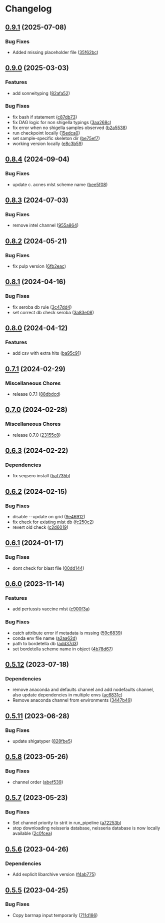 # Changelog

## [0.9.1](https://github.com/RIVM-bioinformatics/juno-typing/compare/v0.9.0...v0.9.1) (2025-07-08)


### Bug Fixes

* Added missing placeholder file ([35f62bc](https://github.com/RIVM-bioinformatics/juno-typing/commit/35f62bcb8d34efb57772410b7f59affc3beddc40))

## [0.9.0](https://github.com/RIVM-bioinformatics/juno-typing/compare/v0.8.6...v0.9.0) (2025-03-03)


### Features

* add sonneityping ([82afa52](https://github.com/RIVM-bioinformatics/juno-typing/commit/82afa521ce553d1dd8c451fbbe4fc1d335e0be7a))


### Bug Fixes

* fix bash if statement ([c87db73](https://github.com/RIVM-bioinformatics/juno-typing/commit/c87db73c208510940543f2e83bb5e684d2d36c7d))
* fix DAG logic for non shigella typings ([3aa268c](https://github.com/RIVM-bioinformatics/juno-typing/commit/3aa268ca8b4a2c6670e7527ed8ff051b28b15317))
* fix error when no shigella samples observed ([b2a5538](https://github.com/RIVM-bioinformatics/juno-typing/commit/b2a55389109613a6f98145958f84edddfbbae00f))
* run checkpoint locally ([15edca0](https://github.com/RIVM-bioinformatics/juno-typing/commit/15edca0f6fe10a3e0c0cdeae85e8765d71f90c8a))
* set sample-specific skeleton dir ([be75ef7](https://github.com/RIVM-bioinformatics/juno-typing/commit/be75ef7c35258d72e2fc9d36d0baaf1788afb28b))
* working version locally ([e8c3b59](https://github.com/RIVM-bioinformatics/juno-typing/commit/e8c3b592b38655555c866c6a7d5449c3e3a207de))

## [0.8.4](https://github.com/RIVM-bioinformatics/juno-typing/compare/v0.8.3...v0.8.4) (2024-09-04)


### Bug Fixes

* update c. acnes mlst scheme name ([bee5f08](https://github.com/RIVM-bioinformatics/juno-typing/commit/bee5f08105dadcdd84d494ac8ffda9fefde0d66e))

## [0.8.3](https://github.com/RIVM-bioinformatics/juno-typing/compare/v0.8.2...v0.8.3) (2024-07-03)


### Bug Fixes

* remove intel channel ([955a864](https://github.com/RIVM-bioinformatics/juno-typing/commit/955a864a032c4a9e6a6b00d180dd94a12c07e8ba))

## [0.8.2](https://github.com/RIVM-bioinformatics/juno-typing/compare/v0.8.1...v0.8.2) (2024-05-21)


### Bug Fixes

* fix pulp version ([6fb2eac](https://github.com/RIVM-bioinformatics/juno-typing/commit/6fb2eaccd2d086c2490eb69655f679bd1af21477))

## [0.8.1](https://github.com/RIVM-bioinformatics/juno-typing/compare/v0.8.0...v0.8.1) (2024-04-16)


### Bug Fixes

* fix seroba db rule ([3c47dd4](https://github.com/RIVM-bioinformatics/juno-typing/commit/3c47dd444032564d0a405da7a6fd5c3f8f3e8b66))
* set correct db check seroba ([3a83e08](https://github.com/RIVM-bioinformatics/juno-typing/commit/3a83e08aad4a2f197811cb9548c2b83f546db7c2))

## [0.8.0](https://github.com/RIVM-bioinformatics/juno-typing/compare/v0.7.1...v0.8.0) (2024-04-12)


### Features

* add csv with extra hits ([ba95c91](https://github.com/RIVM-bioinformatics/juno-typing/commit/ba95c913cade2a7f3e191185e76896699395a6f5))

## [0.7.1](https://github.com/RIVM-bioinformatics/juno-typing/compare/v0.7.0...v0.7.1) (2024-02-29)


### Miscellaneous Chores

* release 0.7.1 ([88dbdcd](https://github.com/RIVM-bioinformatics/juno-typing/commit/88dbdcd0967ba1554bc89014e1d4890a3e7d691b))

## [0.7.0](https://github.com/RIVM-bioinformatics/juno-typing/compare/v0.6.3...v0.7.0) (2024-02-28)


### Miscellaneous Chores

* release 0.7.0 ([23155c8](https://github.com/RIVM-bioinformatics/juno-typing/commit/23155c84a4dd2be91bc6c872c615c41a7b0be102))

## [0.6.3](https://github.com/RIVM-bioinformatics/juno-typing/compare/v0.6.2...v0.6.3) (2024-02-22)


### Dependencies

* fix seqsero install ([baf735b](https://github.com/RIVM-bioinformatics/juno-typing/commit/baf735b4c1f6b43b4a4acf2077302a319fadc578))

## [0.6.2](https://github.com/RIVM-bioinformatics/juno-typing/compare/v0.6.1...v0.6.2) (2024-02-15)


### Bug Fixes

* disable --update on grid ([9e46912](https://github.com/RIVM-bioinformatics/juno-typing/commit/9e469124eaebefbf3ce36e1e0660fc1eb3c0eb63))
* fix check for existing mlst db ([fc250c2](https://github.com/RIVM-bioinformatics/juno-typing/commit/fc250c2f7e8b880a1bfeb14f45d302afcfd83af3))
* revert old check ([c2d6019](https://github.com/RIVM-bioinformatics/juno-typing/commit/c2d601928bc22f634c0f2ca90ed920e315664da2))

## [0.6.1](https://github.com/RIVM-bioinformatics/juno-typing/compare/v0.6.0...v0.6.1) (2024-01-17)


### Bug Fixes

* dont check for blast file ([00dd144](https://github.com/RIVM-bioinformatics/juno-typing/commit/00dd144e444fee61eefdb978ad60a8b9a5aa9530))

## [0.6.0](https://github.com/RIVM-bioinformatics/juno-typing/compare/v0.5.12...v0.6.0) (2023-11-14)


### Features

* add pertussis vaccine mlst ([c900f3a](https://github.com/RIVM-bioinformatics/juno-typing/commit/c900f3a3d58a43137fcab237884cdc247e369b3d))


### Bug Fixes

* catch attribute error if metadata is mssing ([59c6839](https://github.com/RIVM-bioinformatics/juno-typing/commit/59c6839bf339713f035915b23d05347ed012cd80))
* conda env file name ([a2aa62d](https://github.com/RIVM-bioinformatics/juno-typing/commit/a2aa62d56b9ac39feb927aef0ece3d28a7a536dc))
* path to bordetella db ([add37d3](https://github.com/RIVM-bioinformatics/juno-typing/commit/add37d3c485e5e20585dbd9b661d30cbd80e14c4))
* set bordetella scheme name in object ([4b78d67](https://github.com/RIVM-bioinformatics/juno-typing/commit/4b78d6746ee24058350f706864858ab6cb5bd491))

## [0.5.12](https://github.com/RIVM-bioinformatics/juno-typing/compare/v0.5.11...v0.5.12) (2023-07-18)


### Dependencies

* remove anaconda and defaults channel and add nodefaults channel, also update dependencies in multiple envs ([ac6831c](https://github.com/RIVM-bioinformatics/juno-typing/commit/ac6831cc153f8333aa14f868b382d850c312d74e))
* Remove anaconda channel from environments ([3447b49](https://github.com/RIVM-bioinformatics/juno-typing/commit/3447b49faa46f350d9256bf4eaa561edba278a7e))

## [0.5.11](https://github.com/RIVM-bioinformatics/juno-typing/compare/v0.5.10...v0.5.11) (2023-06-28)


### Bug Fixes

* update shigatyper ([828fbe5](https://github.com/RIVM-bioinformatics/juno-typing/commit/828fbe5f70d03d83f9d488229253e6fdcc04ba0e))

## [0.5.8](https://github.com/RIVM-bioinformatics/juno-typing/compare/v0.5.7...v0.5.8) (2023-05-26)


### Bug Fixes

* channel order ([abef539](https://github.com/RIVM-bioinformatics/juno-typing/commit/abef53977abef671f1acb2640404a78dbd3e0878))

## [0.5.7](https://github.com/RIVM-bioinformatics/juno-typing/compare/v0.5.6...v0.5.7) (2023-05-23)


### Bug Fixes

* Set channel priority to strit in run_pipeline ([a72253b](https://github.com/RIVM-bioinformatics/juno-typing/commit/a72253be6735f9afacdcdddc1bb683d7fc699c5b))
* stop downloading neisseria database, neisseria database is now locally available ([2c0fcea](https://github.com/RIVM-bioinformatics/juno-typing/commit/2c0fcea6416129391a546ff2fac4488335c0c780))

## [0.5.6](https://github.com/RIVM-bioinformatics/juno-typing/compare/v0.5.5...v0.5.6) (2023-04-26)


### Dependencies

* Add explicit libarchive version ([f4ab775](https://github.com/RIVM-bioinformatics/juno-typing/commit/f4ab7755cc8f73b9943781fb9feeb1cb29b6c449))

## [0.5.5](https://github.com/RIVM-bioinformatics/juno-typing/compare/v0.5.4...v0.5.5) (2023-04-25)


### Bug Fixes

* Copy barrnap input temporarily ([711d186](https://github.com/RIVM-bioinformatics/juno-typing/commit/711d1862a7423bba0bd0602d911a3f8259919629))

